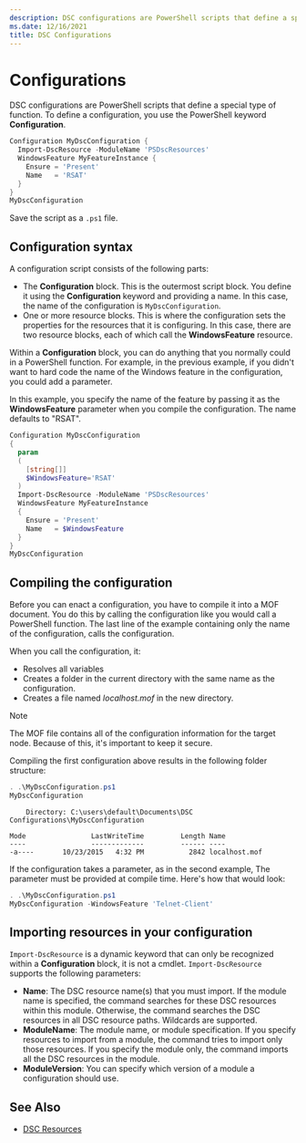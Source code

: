 ```yaml
---
description: DSC configurations are PowerShell scripts that define a special type of function.
ms.date: 12/16/2021
title: DSC Configurations
---
```

# Configurations

DSC configurations are PowerShell scripts that define a special type of function. To define a
configuration, you use the PowerShell keyword **Configuration**.

```powershell
Configuration MyDscConfiguration {
  Import-DscResource -ModuleName 'PSDscResources'
  WindowsFeature MyFeatureInstance {
    Ensure = 'Present'
    Name   = 'RSAT'
  }
}
MyDscConfiguration
```

Save the script as a `.ps1` file.

## Configuration syntax

A configuration script consists of the following parts:

- The **Configuration** block. This is the outermost script block. You define it using the
  **Configuration** keyword and providing a name. In this case, the name of the configuration is
  `MyDscConfiguration`.
- One or more resource blocks. This is where the configuration sets the properties for the resources
  that it is configuring. In this case, there are two resource blocks, each of which call the
  **WindowsFeature** resource.

Within a **Configuration** block, you can do anything that you normally could in a PowerShell
function. For example, in the previous example, if you didn't want to hard code the name of the
Windows feature in the configuration, you could add a parameter.

In this example, you specify the name of the feature by passing it as the **WindowsFeature**
parameter when you compile the configuration. The name defaults to "RSAT".

```powershell
Configuration MyDscConfiguration
{
  param
  (
    [string[]]
    $WindowsFeature='RSAT'
  )
  Import-DscResource -ModuleName 'PSDscResources'
  WindowsFeature MyFeatureInstance
  {
    Ensure = 'Present'
    Name   = $WindowsFeature
  }
}
MyDscConfiguration
```

## Compiling the configuration

Before you can enact a configuration, you have to compile it into a MOF document. You do this by
calling the configuration like you would call a PowerShell function. The last line of the example
containing only the name of the configuration, calls the configuration.

When you call the configuration, it:

- Resolves all variables
- Creates a folder in the current directory with the same name as the configuration.
- Creates a file named _localhost.mof_ in the new directory.

> [!NOTE]
> The MOF file contains all of the configuration information for the target node.
> Because of this, it's important to keep it secure.

Compiling the first configuration above results in the following folder structure:

```powershell
. .\MyDscConfiguration.ps1
MyDscConfiguration
```

```output
    Directory: C:\users\default\Documents\DSC Configurations\MyDscConfiguration

Mode                LastWriteTime         Length Name
----                -------------         ------ ----
-a----       10/23/2015   4:32 PM           2842 localhost.mof
```

If the configuration takes a parameter, as in the second example, The parameter must be provided at
compile time. Here's how that would look:

```powershell
. .\MyDscConfiguration.ps1
MyDscConfiguration -WindowsFeature 'Telnet-Client'
```

## Importing resources in your configuration

`Import-DscResource` is a dynamic keyword that can only be recognized within a **Configuration**
block, it is not a cmdlet. `Import-DscResource` supports the following parameters:

- **Name**: The DSC resource name(s) that you must import. If the module name is specified, the
  command searches for these DSC resources within this module. Otherwise, the command searches the
  DSC resources in all DSC resource paths. Wildcards are supported.
- **ModuleName**: The module name, or module specification. If you specify resources to import from
  a module, the command tries to import only those resources. If you specify the module only, the
  command imports all the DSC resources in the module.
- **ModuleVersion**: You can specify which version of a module a configuration should use.

## See Also

- [DSC Resources](resources.md)
